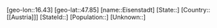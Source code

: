 ﻿---
location: [47.85,16.43]
mapzoom: [7,12] 
mapmarker: city 
type: City
tags:
- geo/City


SpocWebEntityId: 30008
isDeleted: false
confidential: public

---
[geo-lon::16.43]
[geo-lat::47.85]
[name::Eisenstadt]
[State::]
[Country::[[Austria]]]
[StateId::]
[Population::]
[Unknown::]

